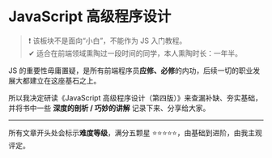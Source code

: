# JavaScript 高级程序设计

> ❗️ 该板块不是面向“小白”，不能作为 JS 入门教程。<br>
> ✔︎ 适合在前端领域熏陶过一段时间的同学，本人熏陶时长：一年半。

JS 的重要性毋庸置疑，是所有前端程序员**应修、必修**的内功，后续一切的职业发展大都建立在这座基石之上。<br>

所以我决定研读《JavaScript 高级程序设计（第四版）》来查漏补缺、夯实基础，并将书中一些 **深度的剖析 / 巧妙的讲解** 记录下来、分享给大家。

---

所有文章开头处会标示**难度等级**，满分五颗星 ⭐️⭐️⭐️⭐️⭐️，由基础到进阶，由我主观评定。
